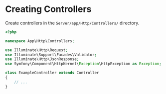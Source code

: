 # Creating Controllers

Create controllers in the `Server/app/Http/Controllers/` directory.

```php
<?php

namespace App\Http\Controllers;

use Illuminate\Http\Request;
use Illuminate\Support\Facades\Validator;
use Illuminate\Http\JsonResponse;
use Symfony\Component\HttpKernel\Exception\HttpException as Exception;

class ExampleController extends Controller
{
    // ...
}
```